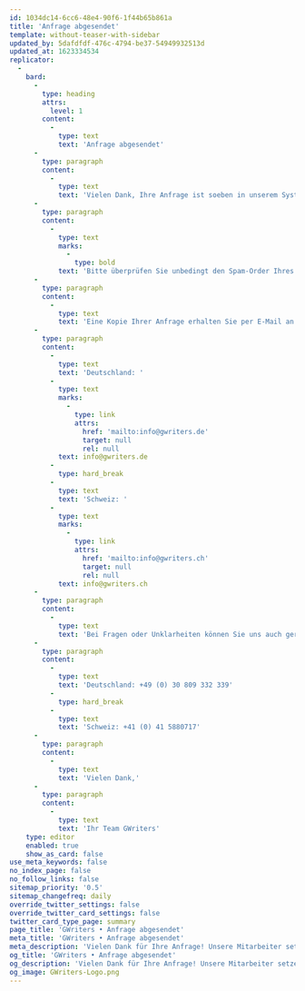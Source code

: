 ```yaml
---
id: 1034dc14-6cc6-48e4-90f6-1f44b65b861a
title: 'Anfrage abgesendet'
template: without-teaser-with-sidebar
updated_by: 5dafdfdf-476c-4794-be37-54949932513d
updated_at: 1623334534
replicator:
  -
    bard:
      -
        type: heading
        attrs:
          level: 1
        content:
          -
            type: text
            text: 'Anfrage abgesendet'
      -
        type: paragraph
        content:
          -
            type: text
            text: 'Vielen Dank, Ihre Anfrage ist soeben in unserem System eingegangen. Wir kontaktieren nun die für Ihr Anliegen am besten passenden Ghostwriter aus unserem Expertenteam und melden uns innerhalb kürzester Zeit mit einem unverbindlichen Angebot bei Ihnen zurück.'
      -
        type: paragraph
        content:
          -
            type: text
            marks:
              -
                type: bold
            text: 'Bitte überprüfen Sie unbedingt den Spam-Order Ihres E-Mail-Postfachs, falls Sie innerhalb unserer Geschäftszeiten noch kein Angebot von uns innerhalb von 2 Stunden erhalten haben.'
      -
        type: paragraph
        content:
          -
            type: text
            text: 'Eine Kopie Ihrer Anfrage erhalten Sie per E-Mail an Ihre angegebene Kontaktadresse. Falls Sie uns Korrekturen, Ergänzungen oder Dateianhänge zusenden möchten, senden Sie diese bitte einfach an eine der folgenden E-Mail-Adressen.'
      -
        type: paragraph
        content:
          -
            type: text
            text: 'Deutschland: '
          -
            type: text
            marks:
              -
                type: link
                attrs:
                  href: 'mailto:info@gwriters.de'
                  target: null
                  rel: null
            text: info@gwriters.de
          -
            type: hard_break
          -
            type: text
            text: 'Schweiz: '
          -
            type: text
            marks:
              -
                type: link
                attrs:
                  href: 'mailto:info@gwriters.ch'
                  target: null
                  rel: null
            text: info@gwriters.ch
      -
        type: paragraph
        content:
          -
            type: text
            text: 'Bei Fragen oder Unklarheiten können Sie uns auch gern von Montag bis Freitag, 9:00-18:00 Uhr unter den folgenden Rufnummern erreichen.'
      -
        type: paragraph
        content:
          -
            type: text
            text: 'Deutschland: +49 (0) 30 809 332 339'
          -
            type: hard_break
          -
            type: text
            text: 'Schweiz: +41 (0) 41 5880717'
      -
        type: paragraph
        content:
          -
            type: text
            text: 'Vielen Dank,'
      -
        type: paragraph
        content:
          -
            type: text
            text: 'Ihr Team GWriters'
    type: editor
    enabled: true
    show_as_card: false
use_meta_keywords: false
no_index_page: false
no_follow_links: false
sitemap_priority: '0.5'
sitemap_changefreq: daily
override_twitter_settings: false
override_twitter_card_settings: false
twitter_card_type_page: summary
page_title: 'GWriters • Anfrage abgesendet'
meta_title: 'GWriters • Anfrage abgesendet'
meta_description: 'Vielen Dank für Ihre Anfrage! Unsere Mitarbeiter setzen sich in kürzester Zeit mit Ihnen Verbindung!'
og_title: 'GWriters • Anfrage abgesendet'
og_description: 'Vielen Dank für Ihre Anfrage! Unsere Mitarbeiter setzen sich in kürzester Zeit mit Ihnen Verbindung!'
og_image: GWriters-Logo.png
---
```

